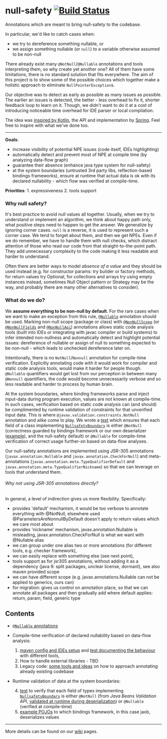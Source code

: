  null-safety [![Build Status](https://travis-ci.com/mariha/null-safety.svg?branch=master)](https://travis-ci.com/mariha/null-safety)
============

Annotations which are meant to bring null-safety to the codebase. 

In particular, we'd like to catch cases when:
* we try to dereference something nullable, or
* we assign something nullable (or `null`) to a variable otherwise assumed to be non-null

There already exist many `@NotNull`/`@Nullable` annotations and tools interpreting them, so why create yet another one? All of them have some limitations, there is no standard solution that fits everywhere. The aim of this project is to show some of the possible choices which together make a holistic approach to eliminate `NullPointerException`s. 

Our objective was to detect as early as possible as many issues as possible. The earlier an issues is detected, the better - less overhead to fix it, shorter feedback loop to learn on it. Though, we didn't want to do it at a cost of introducing noticeable time overhead for IDE parser or local compilation.
 
The idea was [inspired by Kotlin](../../wiki/Inspiration:-null-safety-in-Kotlin), the API and implementation by [Spring](https://docs.spring.io/spring-framework/docs/current/spring-framework-reference/core.html#null-safety). Feel free to inspire with what we've done too.
 
---

**Goals**:
* increase visibility of potential NPE issues (code itself, IDEs highlighting)
* automatically detect and prevent most of NPE at compile time (by analyzing data-flow graph)
* guarantee their absence (enhance java type system for null-safety)
* at the system boundaries (untrusted 3rd party libs, reflection-based bindings frameworks), ensure at runtime that actual data is ok with its declared nullability - which flow was verified at compile-time. 

**Priorities**: 1. expressiveness 2. tools support

### Why null safety?
It's best practice to avoid null values all together. Usually, when we try to understand or implement an algorithm, we think about happy path only, what positive steps need to happen to get the answer. We generalize by ignoring corner cases. `null` is a reverse, it is used to represent such a corner case. We tend to forget about them, and then we get NPEs. Even if we do remember, we have to handle them with null checks, which distract attention of those who read our code from that straight-to-the-point path. They add unnecessary complexity to the code making it less readable and harder to understand.

Often there are better ways to model _absence of a value_ and they should be used instead (e.g. for constructor params: try builder or factory methods, for return values try Optional, for collections and arrays try using empty instances instead, sometimes Null Object pattern or Strategy may be the way, and probably there are many other alternatives to consider).

### What do we do?
We **assume everything to be non-null by default**. For the rare cases when we want to make an exception from this rule, [`@Nullable`]((src/main/java/org/anyname/nullsafety/Nullable.java)) annotation should be used. Marking non-null scope (package or class) with [`@NonNullScope`](src/main/java/org/anyname/nullsafety/NonNullScope.java) (or [`@NonNullFields`](src/main/java/org/anyname/nullsafety/NonNullFields.java) and [`@NonNullApi`](src/main/java/org/anyname/nullsafety/NonNullApi.java)) annotations allows static code analysis tools (built into IDEs or integrating with javac compiler or build systems) to infer intended non-nullness and automatically detect and highlight potential issues: dereference of nullable or assign of null to something expected to be non-null - which leads to unchecked dereference later on.

Intentionally, there is no `NotNull`/`Nonnull` annotation for compile-time verification. Explicitly annotating code with it would work for compiler and static code analysis tools, would make it harder for people though. `@Nullable` quantifiers would get lost from our perception in between many `@Nonnull` quantifiers, the code would become unnecessarily verbose and so less readable and harder to process by human brain.

At the system boundaries, where binding frameworks parse and inject input-data during program execution, values are not known at compile-time. In such cases, verification based on static code analysis can (and should) be complimented by runtime validation of constraints for that unverified input data. This is where `@javax.validation.constraints.NotNull` annotation and alike come to play. We wrote a [test](src/test/java/org/anyname/nullsafety/NullsafetyBounderyTest.java) which ensures that each field of a class implementing [`NullsafetyBoundary`](src/main/java/org/anyname/nullsafety/NullsafetyBoundery.java) is either `@NotNull` (correctness guarded by bindings framework or our own deserializer ([example](src/main/java/org/anyname/xml/XMLSerializer.java#L61)), and the null-safety default) or `@Nullable` for compile-time verification of correct usage further-on based on data-flow analyses.

Our null-safety annotations are implemented using JSR-305 annotations (`javax.annotation.Nullable` and `javax.annotation.CheckForNull`) and meta-annotations (`javax.annotation.meta.TypeQualifierDefault` and `javax.annotation.meta.TypeQualifierNickname`) so that we can leverage on tools that understand them.

###### Why not using JSR-305 annotations directly?
In general, a level of indirection gives us more flexibility. Specifically:    
* provides 'default' mechanism, it would be too verbose to annotate everything with @NotNull, elsewhere used @ParametersAreNonnullByDefault doesn't apply to return values which we care most about
* provides 'nickname' mechanism, javax.annotation.Nullable is misleading, javax.annotation.CheckForNull is what we want with @Nullable alias
* we can group under one alias two or more annotations (for different tools, e.g. checker framework),
* we can easily replace with something else (see next point),
* tools support as for jsr305 annotations, without adding it as a dependency (java 9: split packages, unclear license, dormant), see also maven provided scope
* we can have different scope (e.g. javax.annotations.Nullable can not be applied to generics, ours can)
* for migration: gives us control on annotation place, so that we can annotate all packages and then gradually add where default applies: return, param, field, generic type


 Contents
----------------

* [`@Nullable` annotations](src/main/java/org/anyname/nullsafety/)
* Compile-time verification of declared nullability based on data-flow analysis:
    1. [maven config and IDEs setup](../../wiki/Tools-configuration) and [test documenting the behaviour](src/test/java/org/anyname/nullsafety/NullableTest.java) with different tools, 
    2. How to handle external libraries - TBD
    3. Legacy code: [some tools and ideas](../../wiki/Legacy-code:-tips-for-migration) on how to approach annotating already existing codebase

* Runtime validation of data at the system boundaries:

    4. [test](src/test/java/org/anyname/nullsafety/NullsafetyBounderyTest.java) to verify that each field of types implementing [`NullsafetyBoundary`](src/main/java/org/anyname/nullsafety/NullsafetyBoundery.java) is either `@NotNull` (from *Java Beans Validation API*, [validated at runtime during deserialization](src/main/java/org/anyname/xml/XMLSerializer.java#L61)) or `@Nullable` (verified at compile-time) 
    5. [example POJOs](src/main/java/org/anyname/xml/) to which bindings framework, in this case jaxb, deserializes values

---
More details can be found on our [wiki](../../wiki) pages.
